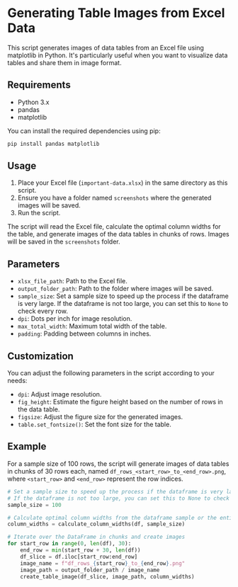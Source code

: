 # Generating Table Images from Excel Data

This script generates images of data tables from an Excel file using matplotlib in Python. It's particularly useful when you want to visualize data tables and share them in image format.

## Requirements

- Python 3.x
- pandas
- matplotlib

You can install the required dependencies using pip:

```bash
pip install pandas matplotlib
```

## Usage

1. Place your Excel file (`important-data.xlsx`) in the same directory as this script.
2. Ensure you have a folder named `screenshots` where the generated images will be saved.
3. Run the script.

The script will read the Excel file, calculate the optimal column widths for the table, and generate images of the data tables in chunks of rows. Images will be saved in the `screenshots` folder.

## Parameters

- `xlsx_file_path`: Path to the Excel file.
- `output_folder_path`: Path to the folder where images will be saved.
- `sample_size`: Set a sample size to speed up the process if the dataframe is very large. If the dataframe is not too large, you can set this to `None` to check every row.
- `dpi`: Dots per inch for image resolution.
- `max_total_width`: Maximum total width of the table.
- `padding`: Padding between columns in inches.

## Customization

You can adjust the following parameters in the script according to your needs:

- `dpi`: Adjust image resolution.
- `fig_height`: Estimate the figure height based on the number of rows in the data table.
- `figsize`: Adjust the figure size for the generated images.
- `table.set_fontsize()`: Set the font size for the table.

## Example

For a sample size of 100 rows, the script will generate images of data tables in chunks of 30 rows each, named `df_rows_<start_row>_to_<end_row>.png`, where `<start_row>` and `<end_row>` represent the row indices.

```python
# Set a sample size to speed up the process if the dataframe is very large
# If the dataframe is not too large, you can set this to None to check every row
sample_size = 100

# Calculate optimal column widths from the dataframe sample or the entire dataframe
column_widths = calculate_column_widths(df, sample_size)

# Iterate over the DataFrame in chunks and create images
for start_row in range(0, len(df), 30):
    end_row = min(start_row + 30, len(df))
    df_slice = df.iloc[start_row:end_row]
    image_name = f"df_rows_{start_row}_to_{end_row}.png"
    image_path = output_folder_path / image_name
    create_table_image(df_slice, image_path, column_widths)
```
